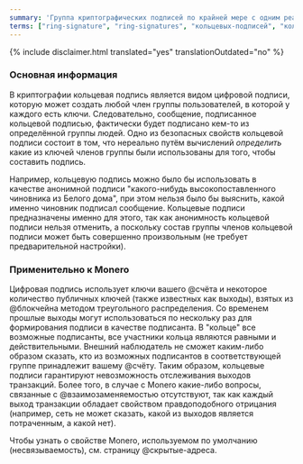 ```yaml
---
summary: 'Группа криптографических подписей по крайней мере с одним реальным участником, без возможности определения, какой из них является реальным, поскольку все они кажутся реальными'
terms: ["ring-signature", "ring-signatures", "кольцевых-подписей", "кольцевые-подписи"]
---
```


{% include disclaimer.html translated="yes" translationOutdated="no" %}

### Основная информация

В криптографии кольцевая подпись является видом цифровой подписи, которую
может создать любой член группы пользователей, в которой у каждого есть
ключи. Следовательно, сообщение, подписанное кольцевой подписью, фактически
будет подписано кем-то из определённой группы людей. Одно из безопасных
свойств кольцевой подписи состоит в том, что нереально путём вычислений
*определить* какие из ключей членов группы были использованы для того, чтобы
составить подпись.

Например, кольцевую подпись можно было бы использовать в качестве анонимной
подписи "какого-нибудь высокопоставленного чиновника из Белого дома", при
этом нельзя было бы выяснить, какой именно чиновник подписал
сообщение. Кольцевые подписи предназначены именно для этого, так как
анонимность кольцевой подписи нельзя отменить, а поскольку состав группы
членов кольцевой подписи может быть совершенно произвольным (не требует
предварительной настройки).

### Применительно к Monero

Цифровая подпись использует ключи вашего @счёта и некоторое количество
публичных ключей (также известных как выходы), взятых из @блoкчейна методом
треугольного распределения. Со временем прошлые выходы могут использоваться
по нескольку раз для формирования подписи в качестве подписанта. В "кольце"
все возможные подписанты, все участники кольца являются равными и
действительными. Внешний наблюдатель не сможет каким-либо образом сказать,
кто из возможных подписантов в соответствующей группе принадлежит вашему
@счёту. Таким образом, кольцевые подписи гарантируют невозможность
отслеживания выходов транзакций. Более того, в случае с Monero какие-либо
вопросы, связанные с @взаимозаменяемостью отсутствуют, так как каждый выход
транзакции обладает свойством правдоподобного отрицания (например, сеть не
может сказать, какой из выходов является потраченным, а какой нет).

Чтобы узнать о свойстве Monero, используемом по умолчанию (несвязываемость),
см. страницу @скрытые-адреса.
